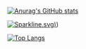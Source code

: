 [![Anurag's GitHub stats](https://github-readme-stats.vercel.app/api?username=BlueBlood-dev&&show_icons=true&theme=radical&count_private=true)](https://github.com/anuraghazra/github-readme-stats)

[![Sparkline](https://stars.medv.io/BlueBlood-dev/badges.svg).svg)](https://stars.medv.io/BlueBlood-dev/badges.svg))

[![Top Langs](https://github-readme-stats.vercel.app/api/top-langs/?username=BlueBlood-dev&langs_count=7&show_icons=true&theme=radical&count_private=true&hide=CMake&exclude_repo=-ITMO-Algo-1-sem)](https://github.com/anuraghazra/github-readme-stats)
